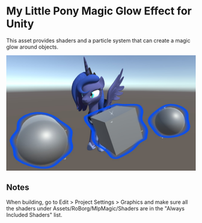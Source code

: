 # My Little Pony Magic Glow Effect for Unity

This asset provides shaders and a particle system that can create a magic glow around objects.

![Example](Assets/RoBorg/MlpMagic/Examples/example.jpg?raw=true)

## Notes

When building, go to Edit > Project Settings > Graphics and make sure all the shaders under Assets/RoBorg/MlpMagic/Shaders are in the "Always Included Shaders" list.
